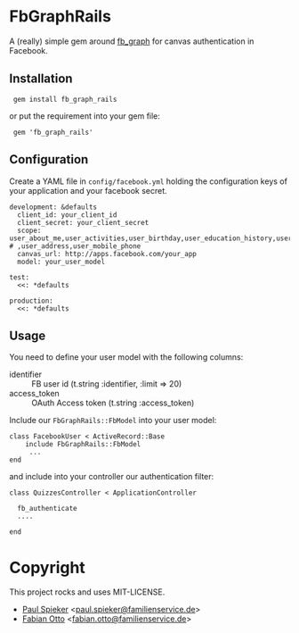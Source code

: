 FbGraphRails
============

A (really) simple gem around [fb_graph][1] for canvas authentication in Facebook.


Installation
------------

     gem install fb_graph_rails
     
or  put the requirement into your gem file:

     gem 'fb_graph_rails'
     

Configuration
-------------

Create a YAML file in `config/facebook.yml` holding the configuration
keys of your application and your facebook secret. 

    development: &defaults
      client_id: your_client_id
      client_secret: your_client_secret
      scope: user_about_me,user_activities,user_birthday,user_education_history,user_events,user_groups,user_hometown,user_interests,user_likes,user_location,user_notes,user_online_presence,user_photo_video_tags,user_photos,user_relationships,user_relationship_details,user_religion_politics,user_status,user_videos,user_website,user_work_history,email,read_friendlists,read_insights,read_mailbox,read_requests,read_stream,xmpp_login,ads_management,user_checkins,publish_stream,create_event,rsvp_event,sms,offline_access,publish_checkins,manage_pages,friends_about_me,friends_activities,friends_birthday,friends_education_history,friends_events,friends_groups,friends_hometown,friends_interests,friends_likes,friends_location,friends_notes,friends_online_presence,friends_photo_video_tags,friends_photos,friends_relationships,friends_relationship_details,friends_religion_politics,friends_status,friends_videos,friends_website,friends_work_history,manage_friendlists,friends_checkins,manage_notifications # ,user_address,user_mobile_phone
      canvas_url: http://apps.facebook.com/your_app
      model: your_user_model
     
    test:
      <<: *defaults
     
    production:
      <<: *defaults

Usage
-----

You need to define your user model with the following columns:

<dl>
  <dt>identifier</dt>
  <dd>FB user id (t.string :identifier, :limit => 20)</dd>
  <dt>access_token</dt>
  <dd>OAuth Access token (t.string :access_token)</dd>
</dl>

Include our `FbGraphRails::FbModel` into your user model:

    class FacebookUser < ActiveRecord::Base
        include FbGraphRails::FbModel
         ...
    end

and include into your controller our authentication filter:

    class QuizzesController < ApplicationController
     
      fb_authenticate
      ....
    
    end

Copyright
=========

This project rocks and uses MIT-LICENSE.

* [Paul Spieker][p] &lt;<paul.spieker@familienservice.de>&gt;
* [Fabian Otto][f] &lt;<fabian.otto@familienservice.de>&gt;

[1]:https://github.com/nov/fb_graph 
[p]:https://github.com/spieker
[f]:https://github.com/zickzackv
